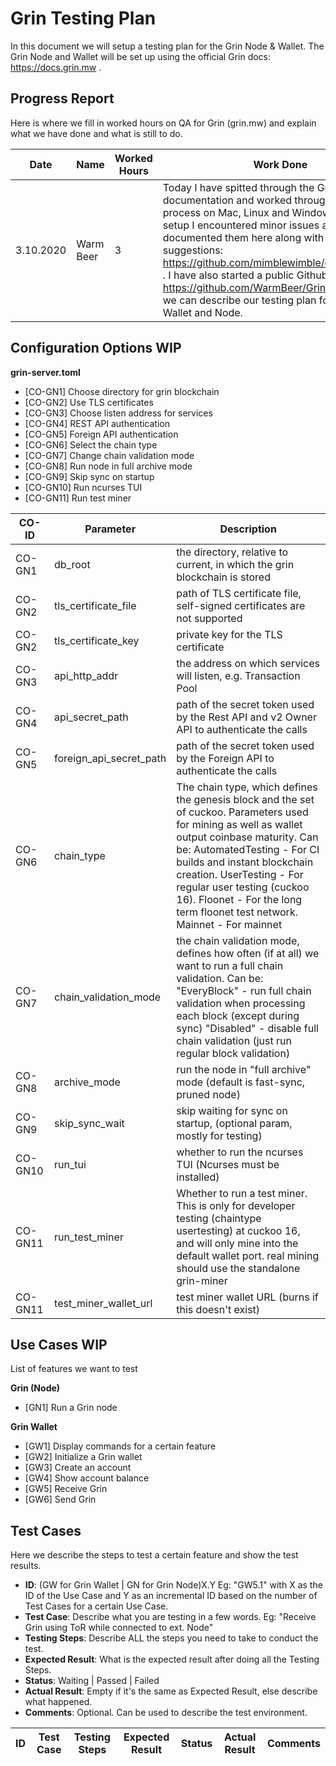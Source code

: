 # Grin Testing Plan

In this document we will setup a testing plan for the Grin Node & Wallet. The Grin Node and Wallet will be set up using the official Grin docs: https://docs.grin.mw .

## Progress Report

Here is where we fill in worked hours on QA for Grin (grin.mw) and explain what we have done and what is still to do.

| Date  | Name | Worked Hours | Work Done | Work Not Done | Problems |
| ------------- | ------------- | ------------- | ------------- | ------------- | ------------- |
| 3.10.2020 | Warm Beer | 3 | Today I have spitted through the Grin documentation and worked through the setup process on Mac, Linux and Windows. During the setup I encountered minor issues and have documented them here along with some suggestions: https://github.com/mimblewimble/docs/issues/35 . I have also started a public Github repo: https://github.com/WarmBeer/GrinTesting where we can describe our testing plan for the Grin Wallet and Node. | The feature list on the GrinTesting repo is incomplete and needs to be complemented. | - |

## Configuration Options WIP

**grin-server.toml**

- [CO-GN1] Choose directory for grin blockchain
- [CO-GN2] Use TLS certificates 
- [CO-GN3] Choose listen address for services
- [CO-GN4] REST API authentication
- [CO-GN5] Foreign API authentication
- [CO-GN6] Select the chain type
- [CO-GN7] Change chain validation mode
- [CO-GN8] Run node in full archive mode
- [CO-GN9] Skip sync on startup
- [CO-GN10] Run ncurses TUI
- [CO-GN11] Run test miner

| CO-ID | Parameter | Description |
| --------- | ---------- | ---------- |
| CO-GN1 | db_root | the directory, relative to current, in which the grin blockchain is stored |
| CO-GN2 | tls_certificate_file | path of TLS certificate file, self-signed certificates are not supported |
| CO-GN2 | tls_certificate_key | private key for the TLS certificate |
| CO-GN3 | api_http_addr | the address on which services will listen, e.g. Transaction Pool |
| CO-GN4 | api_secret_path | path of the secret token used by the Rest API and v2 Owner API to authenticate the calls |
| CO-GN5 | foreign_api_secret_path | path of the secret token used by the Foreign API to authenticate the calls |
| CO-GN6 | chain_type | The chain type, which defines the genesis block and the set of cuckoo. Parameters used for mining as well as wallet output coinbase maturity. Can be: AutomatedTesting - For CI builds and instant blockchain creation. UserTesting - For regular user testing (cuckoo 16). Floonet - For the long term floonet test network. Mainnet - For mainnet |
| CO-GN7 | chain_validation_mode | the chain validation mode, defines how often (if at all) we want to run a full chain validation. Can be: "EveryBlock" - run full chain validation when processing each block (except during sync) "Disabled" - disable full chain validation (just run regular block validation) |
| CO-GN8 | archive_mode | run the node in "full archive" mode (default is fast-sync, pruned node) |
| CO-GN9 | skip_sync_wait | skip waiting for sync on startup, (optional param, mostly for testing) |
| CO-GN10 | run_tui | whether to run the ncurses TUI (Ncurses must be installed) |
| CO-GN11 | run_test_miner | Whether to run a test miner. This is only for developer testing (chaintype usertesting) at cuckoo 16, and will only mine into the default wallet port. real mining should use the standalone grin-miner |
| CO-GN11 | test_miner_wallet_url | test miner wallet URL (burns if this doesn't exist) |

## Use Cases WIP

List of features we want to test

**Grin (Node)**

- [GN1] Run a Grin node

**Grin Wallet**

- [GW1] Display commands for a certain feature
- [GW2] Initialize a Grin wallet
- [GW3] Create an account
- [GW4] Show account balance 
- [GW5] Receive Grin
- [GW6] Send Grin

## Test Cases

Here we describe the steps to test a certain feature and show the test results.

- **ID**: (GW for Grin Wallet | GN for Grin Node)X.Y Eg: "GW5.1" with X as the ID of the Use Case and Y as an incremental ID based on the number of Test Cases for a certain Use Case.
- **Test Case**: Describe what you are testing in a few words. Eg: "Receive Grin using ToR while connected to ext. Node"
- **Testing Steps**: Describe ALL the steps you need to take to conduct the test.
- **Expected Result**: What is the expected result after doing all the Testing Steps.
- **Status**: Waiting | Passed | Failed
- **Actual Result**: Empty if it's the same as Expected Result, else describe what happened.
- **Comments**: Optional. Can be used to describe the test environment.

| ID | Test Case | Testing Steps | Expected Result | Status | Actual Result | Comments |
| - | - | - | - | - | - | - |
